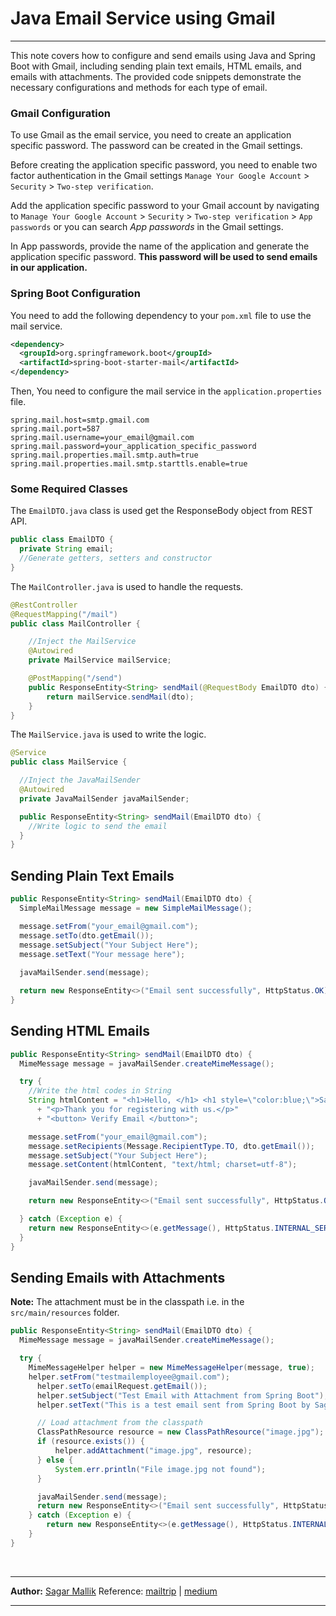# Java Email Service using Gmail
<hr>

This note covers how to configure and send emails using Java and Spring Boot with Gmail, including sending plain text emails, HTML emails, and emails with attachments. The provided code snippets demonstrate the necessary configurations and methods for each type of email.

### Gmail Configuration

To use Gmail as the email service, you need to create an application specific password. The password can be created in the Gmail settings.

Before creating the application specific password, you need to enable two factor authentication in the Gmail settings `Manage Your Google Account` > `Security` > `Two-step verification`.

Add the application specific password to your Gmail account by navigating to `Manage Your Google Account` > `Security` > `Two-step verification` > `App passwords` or you can search _App passwords_ in the Gmail settings.

In App passwords, provide the name of the application and generate the application specific password. **This password will be used to send emails in our application.**

### Spring Boot Configuration

You need to add the following dependency to your `pom.xml` file to use the mail service.

```xml
<dependency>
  <groupId>org.springframework.boot</groupId>
  <artifactId>spring-boot-starter-mail</artifactId>
</dependency>
```

Then, You need to configure the mail service in the `application.properties` file.

```properties
spring.mail.host=smtp.gmail.com
spring.mail.port=587
spring.mail.username=your_email@gmail.com
spring.mail.password=your_application_specific_password
spring.mail.properties.mail.smtp.auth=true
spring.mail.properties.mail.smtp.starttls.enable=true
```

### Some Required Classes

The `EmailDTO.java` class is used get the ResponseBody object from REST API.

```java
public class EmailDTO {
  private String email;
  //Generate getters, setters and constructor
}
```

The `MailController.java` is used to handle the requests.

```java
@RestController
@RequestMapping("/mail")
public class MailController {

    //Inject the MailService
    @Autowired
    private MailService mailService;

    @PostMapping("/send")
    public ResponseEntity<String> sendMail(@RequestBody EmailDTO dto) {
        return mailService.sendMail(dto);
    }
}
```

The `MailService.java` is used to write the logic.

```java
@Service
public class MailService {

  //Inject the JavaMailSender
  @Autowired
  private JavaMailSender javaMailSender;

  public ResponseEntity<String> sendMail(EmailDTO dto) {
    //Write logic to send the email
  }
}
```

## Sending Plain Text Emails

```java
public ResponseEntity<String> sendMail(EmailDTO dto) {
  SimpleMailMessage message = new SimpleMailMessage();

  message.setFrom("your_email@gmail.com");
  message.setTo(dto.getEmail());
  message.setSubject("Your Subject Here");
  message.setText("Your message here");
  
  javaMailSender.send(message);

  return new ResponseEntity<>("Email sent successfully", HttpStatus.OK);
}
```

## Sending HTML Emails

```java
public ResponseEntity<String> sendMail(EmailDTO dto) {
  MimeMessage message = javaMailSender.createMimeMessage();

  try {
    //Write the html codes in String
    String htmlContent = "<h1>Hello, </h1> <h1 style=\"color:blue;\">Sagar Mallik</h1>"
      + "<p>Thank you for registering with us.</p>"
      + "<button> Verify Email </button>";

    message.setFrom("your_email@gmail.com");
    message.setRecipients(Message.RecipientType.TO, dto.getEmail());
    message.setSubject("Your Subject Here"); 
    message.setContent(htmlContent, "text/html; charset=utf-8");

    javaMailSender.send(message);

    return new ResponseEntity<>("Email sent successfully", HttpStatus.OK);

  } catch (Exception e) {
    return new ResponseEntity<>(e.getMessage(), HttpStatus.INTERNAL_SERVER_ERROR);
  }
}
```

## Sending Emails with Attachments

**Note:** The attachment must be in the classpath i.e. in the `src/main/resources` folder.

```java
public ResponseEntity<String> sendMail(EmailDTO dto) {
  MimeMessage message = javaMailSender.createMimeMessage();

  try {
    MimeMessageHelper helper = new MimeMessageHelper(message, true);
    helper.setFrom("testmailemployee@gmail.com");
      helper.setTo(emailRequest.getEmail());
      helper.setSubject("Test Email with Attachment from Spring Boot");
      helper.setText("This is a test email sent from Spring Boot by Sagar");

      // Load attachment from the classpath
      ClassPathResource resource = new ClassPathResource("image.jpg");
      if (resource.exists()) {
          helper.addAttachment("image.jpg", resource);
      } else {
          System.err.println("File image.jpg not found");
      }

      javaMailSender.send(message);
      return new ResponseEntity<>("Email sent successfully", HttpStatus.OK);
    } catch (Exception e) {
        return new ResponseEntity<>(e.getMessage(), HttpStatus.INTERNAL_SERVER_ERROR);
    }
}
```

<br>
<hr>

**Author:** [Sagar Mallik](https://github.com/sagarxt)
Reference: [mailtrip](https://mailtrap.io) | [medium](https://medium.com)
<hr>